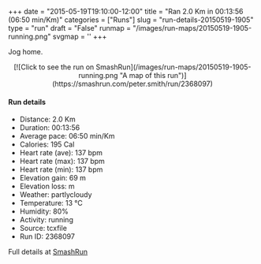 +++
date = "2015-05-19T19:10:00-12:00"
title = "Ran 2.0 Km in 00:13:56 (06:50 min/Km)"
categories = ["Runs"]
slug = "run-details-20150519-1905"
type = "run"
draft = "False"
runmap = "/images/run-maps/20150519-1905-running.png"
svgmap = '<polyline points="56 0, 56 1, 55 2, 54 3, 54 5, 54 6, 54 7, 54 7, 55 7, 56 7, 58 6, 59 6, 61 6, 63 6, 64 5, 65 5, 65 4, 65 6, 65 6, 64 7, 64 9, 64 10, 64 11, 64 12, 63 14, 62 15, 61 16, 60 17, 60 19, 60 20, 59 21, 59 22, 58 24, 57 25, 57 25, 57 26, 56 27, 55 28, 56 29, 55 30, 55 31, 54 31, 52 32, 53 32, 53 33, 52 34, 53 32, 50 39, 51 39, 50 39, 50 39, 51 40, 51 41, 50 42, 50 43, 48 46, 47 47, 45 51, 44 51, 44 52, 43 53, 43 54, 42 56, 41 57, 40 58, 39 59, 39 60, 39 61, 37 62, 37 63, 36 64, 36 65, 36 66, 35 67, 34 68, 34 69, 35 71, 35 73, 35 75, 35 76, 36 77, 36 78, 36 79, 36 80, 37 82, 37 83, 37 85, 37 86, 37 88, 37 89, 38 90, 38 91, 38 93, 38 94, 38 95, 37 97, 37 98, 38 99, 38 100, 37 100">'
+++

Jog home. 



<!--more-->

<center>
[![Click to see the run on SmashRun](/images/run-maps/20150519-1905-running.png "A map of this run")](https://smashrun.com/peter.smith/run/2368097)
</center>

#### Run details

* Distance: 2.0 Km
* Duration: 00:13:56
* Average pace: 06:50 min/Km
* Calories: 195 Cal
* Heart rate (ave): 137 bpm
* Heart rate (max): 137 bpm
* Heart rate (min): 137 bpm
* Elevation gain: 69 m
* Elevation loss:  m
* Weather: partlycloudy
* Temperature: 13 &deg;C
* Humidity: 80%
* Activity: running
* Source: tcxfile
* Run ID: 2368097

Full details at [SmashRun](https://smashrun.com/peter.smith/run/2368097)